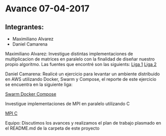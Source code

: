 # Avance 07-04-2017

## Integrantes:

* Maximiliano Alvarez
* Daniel Camarena

Maximiliano Alvarez:
Investigue distintas implementaciones de multiplicacion de matrices en paralelo con la finalidad de diseñar nuestro
propio algoritmo. Las fuentes que encontré son las siguients:
[Liga 1](https://github.com/adilansari/luDecomposition/blob/master/MPI/lu_mpi.c)
[Liga 2](https://github.com/puneetar/Parallel-LU-Factorization-with-OpenMP-MPI/blob/master/MPI/MPI.c)

Daniel Camarena:
Realicé un ejercicio para levantar un ambiente distribuido en AWS utilizando Docker, Swarm y Compose, el reporte
de este ejercicio se encuentra en la siguiente liga:

[Swarm Docker Compose](SwarmDockerCompose.md)

Investigue implementaciones de MPI en paralelo utilizando C

[MPI C](MatrixMult_MPI.c)

Equipo:
Discutimos los avances y realizamos el plan de trabajo plasmado en el README.md de la carpeta de este proyecto


